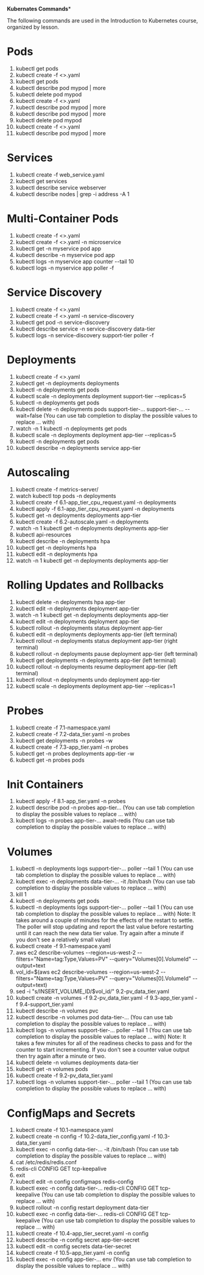

**Kubernates Commands***

The following commands are used in the Introduction to Kubernetes course, organized by lesson.
 
# Pods
1. kubectl get pods
3. kubectl create -f <>.yaml
4. kubectl get pods
5. kubectl describe pod mypod | more
6. kubectl delete pod mypod
7. kubectl create -f <>.yaml
8. kubectl describe pod mypod | more
10. kubectl describe pod mypod | more
11. kubectl delete pod mypod
12. kubectl create -f <>.yaml
13. kubectl describe pod mypod | more
 
# Services
1. kubectl create -f web_service.yaml
2. kubectl get services
3. kubectl describe service webserver
4. kubectl describe nodes | grep -i address -A 1
 
# Multi-Container Pods
1. kubectl create -f <>.yaml
2. kubectl create -f <>.yaml -n microservice
3. kubectl get -n myservice pod app
4. kubectl describe -n myservice pod app
5. kubectl logs -n myservice app counter --tail 10
6. kubectl logs -n myservice app poller -f
 
# Service Discovery
1. kubectl create -f <>.yaml
2. kubectl create -f <>.yaml -n service-discovery
3. kubectl get pod -n service-discovery
4. kubectl describe service -n service-discovery data-tier
5. kubectl logs -n service-discovery support-tier poller -f
 
# Deployments
1. kubectl create -f <>.yaml
3. kubectl get -n deployments deployments
4. kubectl -n deployments get pods
5. kubectl scale -n deployments deployment support-tier --replicas=5
6. kubectl -n deployments get pods
7. kubectl delete -n deployments pods support-tier-... support-tier-... --wait=false (You can use tab completion to display the possible values to replace ... with)
8. watch -n 1 kubectl -n deployments get pods
9. kubectl scale -n deployments deployment app-tier --replicas=5
10. kubectl -n deployments get pods
11. kubectl describe -n deployments service app-tier
 
# Autoscaling
1. kubectl create -f metrics-server/
2. watch kubectl top pods -n deployments
3. kubectl create -f 6.1-app_tier_cpu_request.yaml -n deployments
4. kubectl apply -f 6.1-app_tier_cpu_request.yaml -n deployments
5. kubectl get -n deployments deployments app-tier
6. kubectl create -f 6.2-autoscale.yaml -n deployments
7. watch -n 1 kubectl get -n deployments deployments app-tier
8. kubectl api-resources
9. kubectl describe -n deployments hpa
10. kubectl get -n deployments hpa
11. kubectl edit -n deployments hpa
12. watch -n 1 kubectl get -n deployments deployments app-tier
 
# Rolling Updates and Rollbacks
1. kubectl delete -n deployments hpa app-tier
2. kubectl edit -n deployments deployment app-tier
3. watch -n 1 kubectl get -n deployments deployments app-tier 
4. kubectl edit -n deployments deployment app-tier
5. kubectl rollout -n deployments status deployment app-tier
7. kubectl edit -n deployments deployments app-tier (left terminal)
8. kubectl rollout -n deployments status deployment app-tier (right terminal)
9. kubectl rollout -n deployments pause deployment app-tier (left terminal)
10. kubectl get deployments -n deployments app-tier (left terminal)
11. kubectl rollout -n deployments resume deployment app-tier (left terminal)
12. kubectl rollout -n deployments undo deployment app-tier
13. kubectl scale -n deployments deployment app-tier --replicas=1
 
# Probes
1. kubectl create -f 7.1-namespace.yaml
2. kubectl create -f 7.2-data_tier.yaml -n probes
3. kubectl get deployments -n probes -w
4. kubectl create -f 7.3-app_tier.yaml -n probes
5. kubectl get -n probes deployments app-tier -w
6. kubectl get -n probes pods
 
# Init Containers
1. kubectl apply -f 8.1-app_tier.yaml -n probes
2. kubectl describe pod -n probes app-tier... (You can use tab completion to display the possible values to replace ... with)
3. kubectl logs -n probes app-tier-... await-redis (You can use tab completion to display the possible values to replace ... with)
 
# Volumes
1. kubectl -n deployments logs support-tier-... poller --tail 1 (You can use tab completion to display the possible values to replace ... with)
2. kubectl exec -n deployments data-tier-... -it /bin/bash (You can use tab completion to display the possible values to replace ... with)
3. kill 1
4. kubectl -n deployments get pods
5. kubectl -n deployments logs support-tier-... poller --tail 1 (You can use tab completion to display the possible values to replace ... with) Note: It takes around a couple of minutes for the effects of the restart to settle. The poller will stop updating and report the last value before restarting until it can reach the new data tier value. Try again after a minute if you don't see a relatively small value)
6. kubectl create -f 9.1-namespace.yaml
7. aws ec2 describe-volumes --region=us-west-2 --filters="Name=tag:Type,Values=PV" --query="Volumes[0].VolumeId" --output=text
8. vol_id=$(aws ec2 describe-volumes --region=us-west-2 --filters="Name=tag:Type,Values=PV" --query="Volumes[0].VolumeId" --output=text)
9. sed -i "s/INSERT_VOLUME_ID/$vol_id/" 9.2-pv_data_tier.yaml
10. kubectl create -n volumes -f 9.2-pv_data_tier.yaml -f 9.3-app_tier.yaml -f 9.4-support_tier.yaml
11. kubectl describe -n volumes pvc
12. kubectl describe -n volumes pod data-tier-... (You can use tab completion to display the possible values to replace ... with)
13. kubectl logs -n volumes support-tier-... poller --tail 1 (You can use tab completion to display the possible values to replace ... with) Note: It takes a few minutes for all of the readiness checks to pass and for the counter to start incrementing. If you don't see a counter value output then try again after a minute or two.
14. kubectl delete -n volumes deployments data-tier
15. kubectl get -n volumes pods
16. kubectl create -f 9.2-pv_data_tier.yaml
17. kubectl logs -n volumes support-tier-... poller --tail 1 (You can use tab completion to display the possible values to replace ... with)
 
# ConfigMaps and Secrets
1. kubectl create -f 10.1-namespace.yaml
2. kubectl create -n config -f 10.2-data_tier_config.yaml -f 10.3-data_tier.yaml
3. kubectl exec -n config data-tier-... -it /bin/bash (You can use tab completion to display the possible values to replace ... with)
4. cat /etc/redis/redis.conf
5. redis-cli CONFIG GET tcp-keepalive
6. exit
7. kubectl edit -n config configmaps redis-config
8. kubectl exec -n config data-tier-... redis-cli CONFIG GET tcp-keepalive (You can use tab completion to display the possible values to replace ... with)
9. kubectl rollout -n config restart deployment data-tier
10. kubectl exec -n config data-tier-... redis-cli CONFIG GET tcp-keepalive (You can use tab completion to display the possible values to replace ... with)
11. kubectl create -f 10.4-app_tier_secret.yaml -n config
12. kubectl describe -n config secret app-tier-secret
13. kubectl edit -n config secrets data-tier-secret
14. kubectl create -f 10.5-app_tier.yaml -n config
15. kubectl exec -n config app-tier-... env (You can use tab completion to display the possible values to replace ... with)
